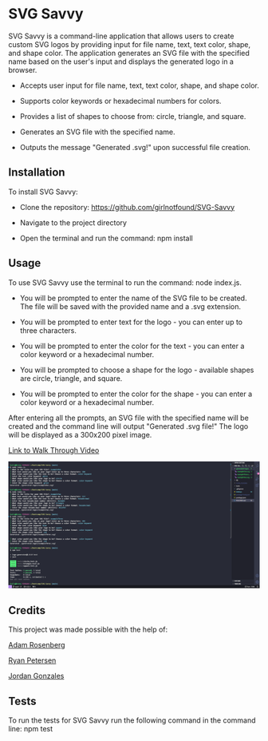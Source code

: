 # SVG Savvy

SVG Savvy is a command-line application that allows users to create custom SVG logos by providing input for file name, text, text color, shape, and shape color. The application generates an SVG file with the specified name based on the user's input and displays the generated logo in a browser.

- Accepts user input for file name, text, text color, shape, and shape color.

- Supports color keywords or hexadecimal numbers for colors.

- Provides a list of shapes to choose from: circle, triangle, and square.

- Generates an SVG file with the specified name.

- Outputs the message "Generated .svg!" upon successful file creation.

## Installation

To install SVG Savvy:

- Clone the repository: https://github.com/girlnotfound/SVG-Savvy

- Navigate to the project directory

- Open the terminal and run the command: npm install

## Usage

To use SVG Savvy use the terminal to run the command: node index.js.

- You will be prompted to enter the name of the SVG file to be created. The file will be saved with the provided name and a .svg extension.

- You will be prompted to enter text for the logo - you can enter up to three characters.

- You will be prompted to enter the color for the text - you can enter a color keyword or a hexadecimal number.

- You will be prompted to choose a shape for the logo - available shapes are circle, triangle, and square.

- You will be prompted to enter the color for the shape - you can enter a color keyword or a hexadecimal number.

After entering all the prompts, an SVG file with the specified name will be created and the command line will output "Generated .svg file!" The logo will be displayed as a 300x200 pixel image.

[Link to Walk Through Video](https://app.screencastify.com/v3/watch/icyfAt44lbYYSCy6Cz1D)

![Screenshot of SVG Savvy](./images/SVG-Savvy-Screenshot.png)

## Credits

This project was made possible with the help of:

[Adam Rosenberg](https://github.com/AcoderRose)

[Ryan Petersen](https://github.com/RyanPetersen-89)

[Jordan Gonzales](https://github.com/JordanGWiz)

## Tests

To run the tests for SVG Savvy run the following command in the command line: npm test
